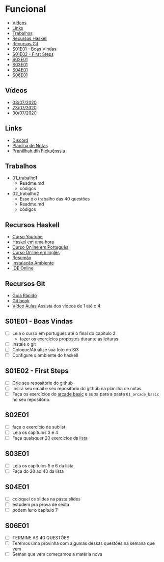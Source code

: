 # Funcional
<!--TOC_BEGIN-->
- [Vídeos](#vídeos)
- [Links](#links)
- [Trabalhos](#trabalhos)
- [Recursos Haskell](#recursos-haskell)
- [Recursos Git](#recursos-git)
- [S01E01 - Boas Vindas](#s01e01---boas-vindas)
- [S01E02 - First Steps](#s01e02---first-steps)
- [S02E01](#s02e01)
- [S03E01](#s03e01)
- [S04E01](#s04e01)
- [S06E01](#s06e01)

<!--TOC_END-->

## Vídeos
- [03/07/2020](https://drive.google.com/file/d/1XdJ0iJEPWIj9GOG7Ew3RSgelECykLoop/view?usp=sharing)
- [23/07/2020](https://drive.google.com/file/d/18I_f6Jnu23DfsBskQ-WQw0CdvCo6mnd4/view?usp=sharing)
- [30/07/2020](https://drive.google.com/file/d/1HdQCi0Qm2WmoarquzmSHRuZFbw4RgYGY/view?usp=sharing)

## Links
- [Discord](https://discord.gg/yBmGaq6)
- [Planilha de Notas](https://docs.google.com/spreadsheets/d/1URqG0dHZ_Ro7Ll0PDm1S8yELZa6GYEod3EJsi1HwDMs/edit?usp=sharing)
- [Pranillhah dih Flekuênssia](https://docs.google.com/spreadsheets/d/13a_5b-T8Hc7lJeIGCFt-8gMyotS5BaIuG0mzNIyLU2c/edit#gid=0)

## Trabalhos

- 01_trabalho1
    - Readme.md
    - códigos
- 02_trabalho2
    - Esse é o trabalho das 40 questões
    - Readme.md
    - códigos

## Recursos Haskell
- [Curso Youtube](https://www.youtube.com/watch?v=L_GvP5XTJj4&list=PL8eBmR3QtPL3pDzQpwPYfWQ4NEPGu6j7z)
- [Haskel em uma hora](https://www.youtube.com/watch?v=02_H3LjqMr8)
- [Curso Online em Português](http://haskell.tailorfontela.com.br/chapters)
- [Curso Online em Inglês](http://learnyouahaskell.com/chapters)
- [Resumão](https://learnxinyminutes.com/docs/haskell/)
- [Instalação Ambiente](s01e01_install/install.md)
- [IDE Online](http://tryhaskell.org/)

## Recursos Git
- [Guia Rápido](https://rogerdudler.github.io/git-guide/index.pt_BR.html)
- [Git book](https://pt.wikiversity.org/wiki/Git_B%C3%A1sico)
- [Vídeo Aulas]("https://www.youtube.com/playlist?list=PLInBAd9OZCzzHBJjLFZzRl6DgUmOeG3H0") Assista dos vídeos de 1 até o 4.

## S01E01 - Boas Vindas
- [ ] Leia o curso em portugues até o final do capítulo 2
    - fazer os exercícios propostos durante as leituras
- [ ] Instale o git
- [ ] Coloque/Atualize sua foto no Si3
- [ ] Configure o ambiente do haskell

## S01E02 - First Steps
- [ ] Crie seu repositório do github
- [ ] Insira seu email e seu repositório do github na planilha de notas
- [ ] Faça os exercícios do [arcade basic](https://github.com/senapk/funcional_arcade#basic) e suba para a pasta `01_arcade_basic` no seu repositório.

## S02E01
- [ ] faça o exercício de sublist
- [ ] Leia os capítulos 3 e 4
- [ ] Faça quaisquer 20 exercícios da [lista](listas/programacao_funcional_lista_1.pdf)

## S03E01
- [ ] Leia os capítulos 5 e 6 da lista
- [ ] Faça do 20 ao 40 da lista

## S04E01
- [ ] coloquei os slides na pasta slides
- [ ] estudem pra prova de sexta
- [ ] podem ler o capítulo 7

## S06E01
- [ ] TERMINE AS 40 QUESTÕES
- [ ] Teremos uma provinha com algumas dessas questões na semana que vem
- [ ] Seman que vem começamos a matéria nova